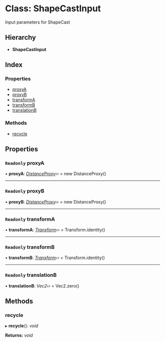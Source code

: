 
# Class: ShapeCastInput

Input parameters for ShapeCast

## Hierarchy

* **ShapeCastInput**

## Index

### Properties

* [proxyA](/api/classes/shapecastinput#readonly-proxya)
* [proxyB](/api/classes/shapecastinput#readonly-proxyb)
* [transformA](/api/classes/shapecastinput#readonly-transforma)
* [transformB](/api/classes/shapecastinput#readonly-transformb)
* [translationB](/api/classes/shapecastinput#readonly-translationb)

### Methods

* [recycle](/api/classes/shapecastinput#recycle)

## Properties

### `Readonly` proxyA

• **proxyA**: *[DistanceProxy](/api/classes/distanceproxy)‹›* = new DistanceProxy()

___

### `Readonly` proxyB

• **proxyB**: *[DistanceProxy](/api/classes/distanceproxy)‹›* = new DistanceProxy()

___

### `Readonly` transformA

• **transformA**: *[Transform](/api/classes/transform)‹›* = Transform.identity()

___

### `Readonly` transformB

• **transformB**: *[Transform](/api/classes/transform)‹›* = Transform.identity()

___

### `Readonly` translationB

• **translationB**: *Vec2‹›* = Vec2.zero()

## Methods

###  recycle

▸ **recycle**(): *void*

**Returns:** *void*
